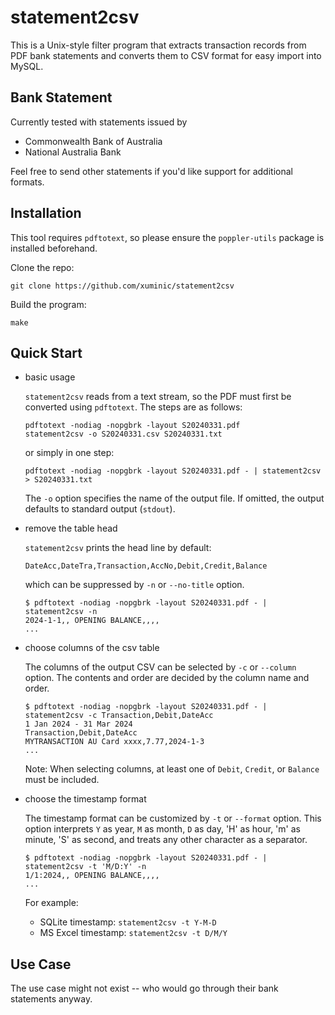 # statement2csv
This is a Unix-style filter program that extracts transaction records from 
PDF bank statements and converts them to CSV format for easy import into MySQL.

## Bank Statement
Currently tested with statements issued by
- Commonwealth Bank of Australia
- National Australia Bank

Feel free to send other statements if you'd like support for additional formats.


## Installation
This tool requires `pdftotext`, so please ensure the `poppler-utils` package 
is installed beforehand.

Clone the repo:
```
git clone https://github.com/xuminic/statement2csv
```
Build the program:
```
make
```

## Quick Start
- basic usage

  `statement2csv` reads from a text stream, so the PDF must first be converted 
  using `pdftotext`. The steps are as follows:
  ```
  pdftotext -nodiag -nopgbrk -layout S20240331.pdf
  statement2csv -o S20240331.csv S20240331.txt 
  ```
  or simply in one step:
  ```
  pdftotext -nodiag -nopgbrk -layout S20240331.pdf - | statement2csv > S20240331.txt
  ```

  The `-o` option specifies the name of the output file. 
  If omitted, the output defaults to standard output (`stdout`).

- remove the table head
  
  `statement2csv` prints the head line by default:
  ```
  DateAcc,DateTra,Transaction,AccNo,Debit,Credit,Balance
  ```
  which can be suppressed by `-n` or `--no-title` option.
  ```
  $ pdftotext -nodiag -nopgbrk -layout S20240331.pdf - | statement2csv -n
  2024-1-1,, OPENING BALANCE,,,,
  ...
  ```

- choose columns of the csv table

  The columns of the output CSV can be selected by `-c` or `--column` option.
  The contents and order are decided by the column name and order.
  ```
  $ pdftotext -nodiag -nopgbrk -layout S20240331.pdf - | statement2csv -c Transaction,Debit,DateAcc
  1 Jan 2024 - 31 Mar 2024
  Transaction,Debit,DateAcc
  MYTRANSACTION AU Card xxxx,7.77,2024-1-3
  ...
  ```
  Note: When selecting columns, at least one of `Debit`, `Credit`, or `Balance` must be included.

- choose the timestamp format

  The timestamp format can be customized by `-t` or `--format` option. 
  This option interprets `Y` as year, `M` as month, `D` as day, 'H' as hour, 
  'm' as minute, 'S' as second, and treats any other character as a separator.
  ```
  $ pdftotext -nodiag -nopgbrk -layout S20240331.pdf - | statement2csv -t 'M/D:Y' -n
  1/1:2024,, OPENING BALANCE,,,,
  ...
  ```
  For example:
  - SQLite timestamp: `statement2csv -t Y-M-D`
  - MS Excel timestamp: `statement2csv -t D/M/Y`

## Use Case
The use case might not exist -- who would go through their bank statements anyway.

